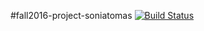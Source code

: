 #fall2016-project-soniatomas
[![Build Status](https://travis-ci.org/cpe305/fall2016-project-soniatomas.svg?branch=master)](https://travis-ci.org/cpe305/fall2016-project-soniatomas)